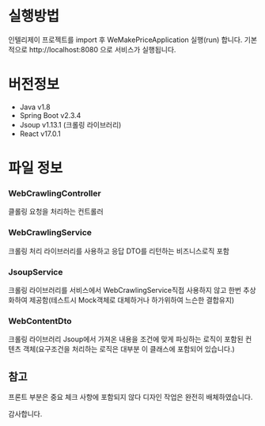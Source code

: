 # 실행방법

인텔리제이 프로젝트를 import 후 WeMakePriceApplication 실행(run) 합니다.
기본적으로 http://localhost:8080 으로 서비스가 실행됩니다.

# 버전정보
- Java v1.8
- Spring Boot v2.3.4
- Jsoup v1.13.1 (크롤링 라이브러리)
- React v17.0.1


# 파일 정보

### WebCrawlingController
클롤링 요청을 처리하는 컨트롤러

### WebCrawlingService
크롤링 처리 라이브러리를 사용하고 응답 DTO를 리턴하는 비즈니스로직 포함

### JsoupService
크롤링 라이브러리를 서비스에서 WebCrawlingService직접 사용하지 않고
한번 추상화하여 제공함(테스트시 Mock객체로 대체하거나 하가위하여 느슨한 결합유지)

### WebContentDto
크롤링 라이브러리 Jsoup에서 가져온 내용을 조건에 맞게 파싱하는 로직이 포함된
컨텐츠 객체(요구조건을 처리하는 로직은 대부분 이 클래스에 포함되어 있습니다.)

## 참고
프론트 부분은 중요 체크 사항에 포함되지 않다 디자인 작업은 완전히 배체하였습니다. 

감사합니다.